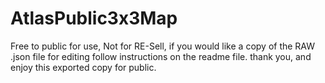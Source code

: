 # AtlasPublic3x3Map
Free to public for use, Not for RE-Sell, if you would like a copy of the RAW .json file for editing follow instructions on the readme file. 
thank you, and enjoy this exported copy for public.
